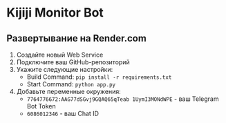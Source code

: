 # Kijiji Monitor Bot

## Развертывание на Render.com

1. Создайте новый Web Service
2. Подключите ваш GitHub-репозиторий
3. Укажите следующие настройки:
   - Build Command: `pip install -r requirements.txt`
   - Start Command: `python app.py`
4. Добавьте переменные окружения:
   - `7764776672:AAG77dSGvj9GQAQ65qTeab 1UymI3MONdWPE` - ваш Telegram Bot Token
   - `6086012346` - ваш Chat ID
